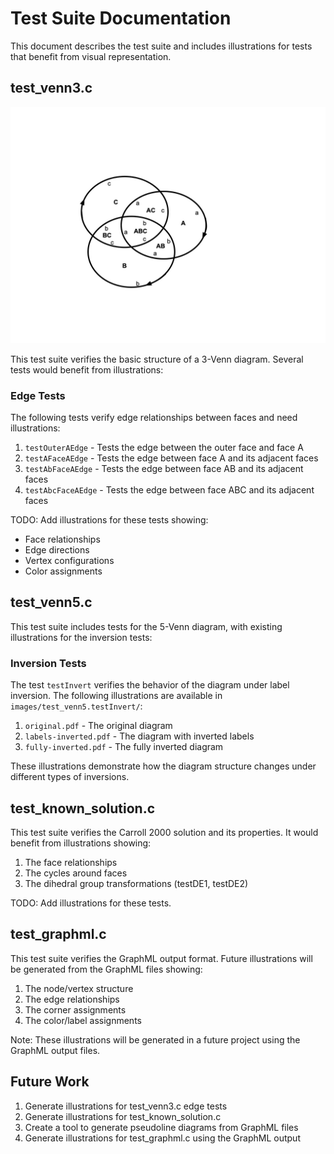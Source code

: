# Test Suite Documentation

This document describes the test suite and includes illustrations for tests that benefit from visual representation.

## test_venn3.c

![ABC Diagram](../images/ABC.jpg)

This test suite verifies the basic structure of a 3-Venn diagram. Several tests would benefit from illustrations:

### Edge Tests

The following tests verify edge relationships between faces and need illustrations:

1. `testOuterAEdge` - Tests the edge between the outer face and face A
2. `testAFaceAEdge` - Tests the edge between face A and its adjacent faces
3. `testAbFaceAEdge` - Tests the edge between face AB and its adjacent faces
4. `testAbcFaceAEdge` - Tests the edge between face ABC and its adjacent faces

TODO: Add illustrations for these tests showing:
- Face relationships
- Edge directions
- Vertex configurations
- Color assignments

## test_venn5.c

This test suite includes tests for the 5-Venn diagram, with existing illustrations for the inversion tests:

### Inversion Tests

The test `testInvert` verifies the behavior of the diagram under label inversion. The following illustrations are available in `images/test_venn5.testInvert/`:

1. `original.pdf` - The original diagram
2. `labels-inverted.pdf` - The diagram with inverted labels
3. `fully-inverted.pdf` - The fully inverted diagram

These illustrations demonstrate how the diagram structure changes under different types of inversions.

## test_known_solution.c

This test suite verifies the Carroll 2000 solution and its properties. It would benefit from illustrations showing:

1. The face relationships
2. The cycles around faces
3. The dihedral group transformations (testDE1, testDE2)

TODO: Add illustrations for these tests.

## test_graphml.c

This test suite verifies the GraphML output format. Future illustrations will be generated from the GraphML files showing:

1. The node/vertex structure
2. The edge relationships
3. The corner assignments
4. The color/label assignments

Note: These illustrations will be generated in a future project using the GraphML output files.

## Future Work

1. Generate illustrations for test_venn3.c edge tests
2. Generate illustrations for test_known_solution.c
3. Create a tool to generate pseudoline diagrams from GraphML files
4. Generate illustrations for test_graphml.c using the GraphML output 